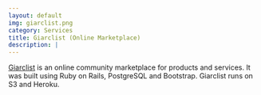 ```yaml
---
layout: default
img: giarclist.png
category: Services
title: Giarclist (Online Marketplace)
description: |
---
```

  [Giarclist](http://aqueous-river-31176.herokuapp.com) is an online community marketplace for products and services. It was built using Ruby on Rails, PostgreSQL and Bootstrap. Giarclist runs on S3 and Heroku.
